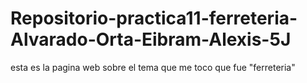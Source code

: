 # Repositorio-practica11-ferreteria-Alvarado-Orta-Eibram-Alexis-5J
esta es la pagina web sobre el tema que me toco que fue "ferreteria"
